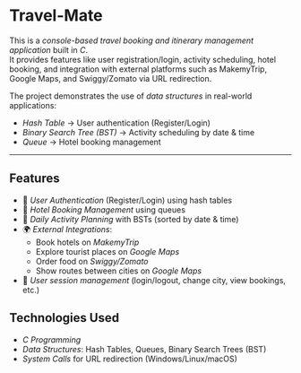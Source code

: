 # Travel-Mate
This is a *console-based travel booking and itinerary management application* built in *C*.  
It provides features like user registration/login, activity scheduling, hotel booking, and integration with external platforms such as MakemyTrip, Google Maps, and Swiggy/Zomato via URL redirection.

The project demonstrates the use of *data structures* in real-world applications:
- *Hash Table* → User authentication (Register/Login)
- *Binary Search Tree (BST)* → Activity scheduling by date & time
- *Queue* → Hotel booking management

---

##  Features
- 🔑 *User Authentication* (Register/Login) using hash tables  
- 🏨 *Hotel Booking Management* using queues  
- 📅 *Daily Activity Planning* with BSTs (sorted by date & time)  
- 🌍 *External Integrations*:
  - Book hotels on *MakemyTrip*
  - Explore tourist places on *Google Maps*
  - Order food on *Swiggy/Zomato*
  - Show routes between cities on *Google Maps*  
- 👤 *User session management* (login/logout, change city, view bookings, etc.)

## Technologies Used
- *C Programming*
- *Data Structures*: Hash Tables, Queues, Binary Search Trees (BST)
- *System Calls* for URL redirection (Windows/Linux/macOS)



